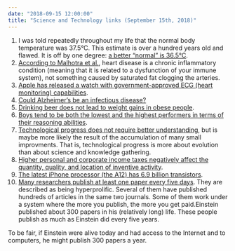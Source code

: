 ```yaml
---
date: "2018-09-15 12:00:00"
title: "Science and Technology links (September 15th, 2018)"
---
```




1. I was told repeatedly throughout my life that the normal body temperature was 37.5°C. This estimate is over a hundred years old and flawed. It is off by one degree: [a better &ldquo;normal&rdquo; is 36.5°C](https://www.wired.com/story/98-degrees-is-a-normal-body-temperature-right-not-quite/).
1. [According to Malhotra et al.](https://bjsm.bmj.com/content/51/15/1111), heart disease is a chronic inflammatory condition (meaning that it is related to a dysfunction of your immune system), not something caused by saturated fat clogging the arteries.
1. [Apple has released a watch with government-approved ECG (heart monitoring) capabilities](https://9to5mac.com/2018/09/12/apple-watch-series-4-announced-release-price/).
1. [Could Alzheimer&rsquo;s be an infectious disease?](https://www.npr.org/sections/health-shots/2018/09/09/645629133/infectious-theory-of-alzheimers-disease-draws-fresh-interest)
1. [Drinking beer does not lead to weight gains in obese people](http://www.mdpi.com/2072-6643/10/9/1237).
1. [Boys tend to be both the lowest and the highest performers in terms of their reasoning abilities](https://onlinelibrary.wiley.com/doi/abs/10.1348/000709905X50906).
1. [Technological progress does not require better understanding](https://psyarxiv.com/nm5sh/), but is maybe more likely the result of the accumulation of many small improvments. That is, technological progress is more about evolution than about science and knowledge gathering.
1. [Higher personal and corporate income taxes negatively affect the quantity, quality, and location of inventive activity](http://www.nber.org/papers/w24982).
1. [The latest iPhone processor (the A12) has 6.9 billion transistors](https://en.m.wikipedia.org/wiki/Apple_A12).
1. [Many researchers publish at least one paper every five days](https://www.nature.com/articles/d41586-018-06185-8). They are described as being hyperprolific. Several of them have published hundreds of articles in the same two journals. Some of them work under a system where the more you publish, the more you get paid.Einstein published about 300 papers in his (relatively long) life. These people publish as much as Einstein did every five years.

To be fair, if Einstein were alive today and had access to the Internet and to computers, he might publish 300 papers a year.



